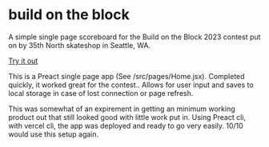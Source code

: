 # build on the block

A simple single page scoreboard for the Build on the Block 2023 contest put on by 35th North skateshop in Seattle, WA.

[Try it out](https://battle-on-the-block.vercel.app/)

This is a Preact single page app (See /src/pages/Home.jsx). Completed quickly, it worked great for the contest.. Allows for user input and saves to local storage in case of lost connection or page refresh.

This was somewhat of an expirement in getting an minimum working product out that still looked good with little work put in. Using Preact cli, with vercel cli, the app was deployed and ready to go very easily. 10/10 would use this setup again.

